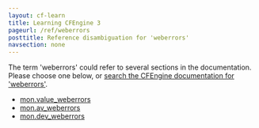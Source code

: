 ```yaml
---
layout: cf-learn
title: Learning CFEngine 3
pageurl: /ref/weberrors
posttitle: Reference disambiguation for 'weberrors'
navsection: none
---
```


The term 'weberrors' could refer to several sections in the documentation. Please choose one below, or
[search the CFEngine documentation for 'weberrors'](http://docs.cfengine.com/latest/search.html?q=weberrors).

- [mon.value_weberrors](http://docs.cfengine.com/latest/reference-special-variables-mon.html#mon-value_weberrors)
- [mon.av_weberrors](http://docs.cfengine.com/latest/reference-special-variables-mon.html#mon-av_weberrors)
- [mon.dev_weberrors](http://docs.cfengine.com/latest/reference-special-variables-mon.html#mon-dev_weberrors)
